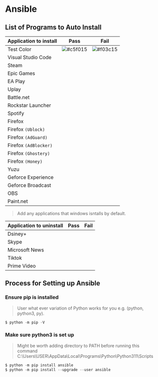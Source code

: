 # Ansible

## List of Programs to Auto Install

| Application to install | Pass | Fail |
| ---------------------- | ---- | ---- |
| Test Color             | ![#c5f015](https://placehold.co/15x15/c5f015/c5f015.png) | ![#f03c15](https://placehold.co/15x15/f03c15/f03c15.png) |
| Visual Studio Code     |      |      |
| Steam                  |      |      |
| Epic Games             |      |      |
| EA Play                |      |      |
| Uplay                  |      |      |
| Battle.net             |      |      |
| Rockstar Launcher      |      |      |
| Spotify                |      |      |
| Firefox                |      |      |
| Firefox `(Ublock)`     |      |      |
| Firefox `(AdGuard)`    |      |      |
| Firefox `(AdBlocker)`  |      |      |
| Firefox `(Ghostery)`   |      |      |
| Firefox `(Honey)`      |      |      |
| Yuzu                   |      |      |
| Geforce Experience     |      |      |
| Geforce Broadcast      |      |      |
| OBS                    |      |      |
| Paint.net              |      |      |

> Add any applications that windows isntalls by default.

| Application to uninstall | Pass | Fail |
| ------------------------ | ---- | ---- |
| Dsiney+                  |      |      |
| Skype                    |      |      |
| Microsoft News           |      |      |
| Tiktok                   |      |      |
| Prime Video              |      |      |




## Process for Setting up Ansible
### Ensure pip is installed
> User what ever variation of Python works for you e.g. (python, python3, py).
```python
$ python -m pip -V
```

### Make sure python3 is set up
>Might be worth adding directory to PATH before running this command
>C:\Users\USER\AppData\Local\Programs\Python\Python311\Scripts
```Python
$ python -m pip install ansible
$ python -m pip install --upgrade --user ansible
```
